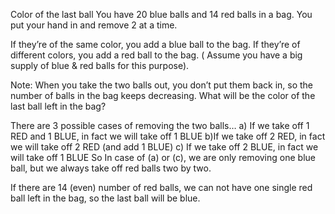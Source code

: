 Color of the last ball
You have 20 blue balls and 14 red balls in a bag. You put your hand in and remove 2 at a time.

If they’re of the same color, you add a blue ball to the bag.
If they’re of different colors, you add a red ball to the bag.
( Assume you have a big supply of blue & red balls for this purpose).

 Note: When you take the two balls out, you don’t put them back in, so the number of balls in the bag keeps decreasing. 
What will be the color of the last ball left in the bag?


There are 3 possible cases of removing the two balls…
a) If we take off 1 RED and 1 BLUE, in fact we will take off 1 BLUE
b)If we take off 2 RED, in fact we will take off 2 RED (and add 1 BLUE)
c) If we take off 2 BLUE, in fact we will take off 1 BLUE
So In case of (a) or (c), we are only removing one blue ball, but we always take off red balls two by two.

If there are 14 (even) number of red balls, we can not have one single red ball left in the bag, so the last ball will be blue.
